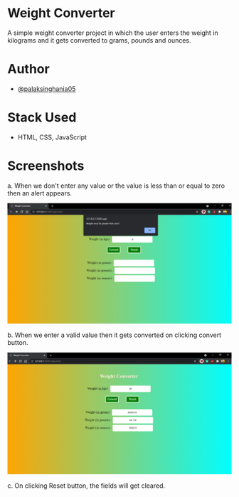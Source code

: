 # Weight Converter
A simple weight converter project in which the user enters the weight in kilograms and it gets converted to 
grams, pounds and ounces.

# Author
- [@palaksinghania05](https://github.com/palaksinghania05)

# Stack Used
- HTML, CSS, JavaScript

# Screenshots

a. When we don't enter any value or the value is less than or equal to zero then an alert appears.

![](./screenshots/when_no_value_passed.png)

b. When we enter a valid value then it gets converted on clicking convert button.

![](./screenshots/smooth_functioning.png)

c. On clicking Reset button, the fields will get cleared.
